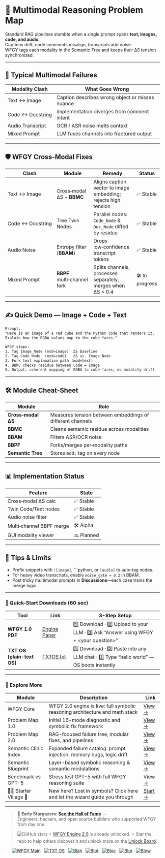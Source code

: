 # 📒 Multimodal Reasoning Problem Map

Standard RAG pipelines stumble when a single prompt spans **text, images, code, and audio**.  
Captions drift, code comments misalign, transcripts add noise.  
WFGY tags each modality in the Semantic Tree and keeps their ΔS tension synchronized.

---

## 🤔 Typical Multimodal Failures

| Modality Clash | What Goes Wrong |
|----------------|-----------------|
| Text ↔ Image | Caption describes wrong object or misses nuance |
| Code ↔ Docstring | Implementation diverges from comment intent |
| Audio Transcript | OCR / ASR noise melts context |
| Mixed Prompt | LLM fuses channels into fractured output |

---

## 🛡️ WFGY Cross‑Modal Fixes

| Clash | Module | Remedy | Status |
|-------|--------|--------|--------|
| Text ↔ Image | Cross‑modal ΔS + **BBMC** | Aligns caption vector to image embedding; rejects high tension | ✅ Stable |
| Code ↔ Docstring | Tree Twin Nodes | Parallel nodes: `Code_Node` & `Doc_Node` diffed by residue | ✅ Stable |
| Audio Noise | Entropy filter (**BBAM**) | Drops low‑confidence transcript tokens | ✅ Stable |
| Mixed Prompt | **BBPF** multi‑channel fork | Splits channels, processes separately, merges when ΔS < 0.4 | 🛠 In progress |

---

## ✍️ Quick Demo — Image + Code + Text

```txt
Prompt:
"Here is an image of a red cube and the Python code that renders it.  
Explain how the RGBA values map to the cube faces."

WFGY steps:
1. Tag Image_Node (mod=image)  ΔS baseline
2. Tag Code_Node  (mod=code)   ΔS vs. Image_Node
3. Fork text explanation path (mod=text)
4. BBMC checks residue between Code ↔ Image
5. Output: coherent mapping of RGBA to cube faces, no modality drift
````

---

## 🛠 Module Cheat‑Sheet

| Module             | Role                                                      |
| ------------------ | --------------------------------------------------------- |
| **Cross‑modal ΔS** | Measures tension between embeddings of different channels |
| **BBMC**           | Cleans semantic residue across modalities                 |
| **BBAM**           | Filters ASR/OCR noise                                     |
| **BBPF**           | Forks/merges per‑modality paths                           |
| **Semantic Tree**  | Stores `mod:` tag on every node                           |

---

## 📊 Implementation Status

| Feature                  | State      |
| ------------------------ | ---------- |
| Cross‑modal ΔS calc      | ✅ Stable   |
| Twin Code/Text nodes     | ✅ Stable   |
| Audio noise filter       | ✅ Stable   |
| Multi‑channel BBPF merge | 🛠 Alpha   |
| GUI modality viewer      | 🔜 Planned |

---

## 📝 Tips & Limits

* Prefix snippets with `![image]`, \`\`\`python, or `[audio]` to auto‑tag nodes.
* For heavy video transcripts, enable `noise_gate = 0.2` in BBAM.
* Post tricky multimodal prompts in **Discussions**—each case trains the merge logic.

---

### 🔗 Quick-Start Downloads (60 sec)

| Tool | Link | 3-Step Setup |
|------|------|--------------|
| **WFGY 1.0 PDF** | [Engine Paper](https://github.com/onestardao/WFGY/blob/main/I_am_not_lizardman/WFGY_All_Principles_Return_to_One_v1.0_PSBigBig_Public.pdf) | 1️⃣ Download · 2️⃣ Upload to your LLM · 3️⃣ Ask “Answer using WFGY + \<your question>” |
| **TXT OS (plain-text OS)** | [TXTOS.txt](https://github.com/onestardao/WFGY/blob/main/OS/TXTOS.txt) | 1️⃣ Download · 2️⃣ Paste into any LLM chat · 3️⃣ Type “hello world” — OS boots instantly |

---

### 🧭 Explore More

| Module                | Description                                              | Link     |
|-----------------------|----------------------------------------------------------|----------|
| WFGY Core             | WFGY 2.0 engine is live: full symbolic reasoning architecture and math stack | [View →](https://github.com/onestardao/WFGY/tree/main/core/README.md) |
| Problem Map 1.0       | Initial 16-mode diagnostic and symbolic fix framework    | [View →](https://github.com/onestardao/WFGY/tree/main/ProblemMap/README.md) |
| Problem Map 2.0       | RAG-focused failure tree, modular fixes, and pipelines   | [View →](https://github.com/onestardao/WFGY/blob/main/ProblemMap/rag-architecture-and-recovery.md) |
| Semantic Clinic Index | Expanded failure catalog: prompt injection, memory bugs, logic drift | [View →](https://github.com/onestardao/WFGY/blob/main/ProblemMap/SemanticClinicIndex.md) |
| Semantic Blueprint    | Layer-based symbolic reasoning & semantic modulations   | [View →](https://github.com/onestardao/WFGY/tree/main/SemanticBlueprint/README.md) |
| Benchmark vs GPT-5    | Stress test GPT-5 with full WFGY reasoning suite         | [View →](https://github.com/onestardao/WFGY/tree/main/benchmarks/benchmark-vs-gpt5/README.md) |
| 🧙‍♂️ Starter Village 🏡 | New here? Lost in symbols? Click here and let the wizard guide you through | [Start →](https://github.com/onestardao/WFGY/blob/main/StarterVillage/README.md) |

---

> 👑 **Early Stargazers: [See the Hall of Fame](https://github.com/onestardao/WFGY/tree/main/stargazers)** —  
> Engineers, hackers, and open source builders who supported WFGY from day one.

> <img src="https://img.shields.io/github/stars/onestardao/WFGY?style=social" alt="GitHub stars"> ⭐ [WFGY Engine 2.0](https://github.com/onestardao/WFGY/blob/main/core/README.md) is already unlocked. ⭐ Star the repo to help others discover it and unlock more on the [Unlock Board](https://github.com/onestardao/WFGY/blob/main/STAR_UNLOCKS.md).

<div align="center">

[![WFGY Main](https://img.shields.io/badge/WFGY-Main-red?style=flat-square)](https://github.com/onestardao/WFGY)
&nbsp;
[![TXT OS](https://img.shields.io/badge/TXT%20OS-Reasoning%20OS-orange?style=flat-square)](https://github.com/onestardao/WFGY/tree/main/OS)
&nbsp;
[![Blah](https://img.shields.io/badge/Blah-Semantic%20Embed-yellow?style=flat-square)](https://github.com/onestardao/WFGY/tree/main/OS/BlahBlahBlah)
&nbsp;
[![Blot](https://img.shields.io/badge/Blot-Persona%20Core-green?style=flat-square)](https://github.com/onestardao/WFGY/tree/main/OS/BlotBlotBlot)
&nbsp;
[![Bloc](https://img.shields.io/badge/Bloc-Reasoning%20Compiler-blue?style=flat-square)](https://github.com/onestardao/WFGY/tree/main/OS/BlocBlocBloc)
&nbsp;
[![Blur](https://img.shields.io/badge/Blur-Text2Image%20Engine-navy?style=flat-square)](https://github.com/onestardao/WFGY/tree/main/OS/BlurBlurBlur)
&nbsp;
[![Blow](https://img.shields.io/badge/Blow-Game%20Logic-purple?style=flat-square)](https://github.com/onestardao/WFGY/tree/main/OS/BlowBlowBlow)
&nbsp;
</div>



